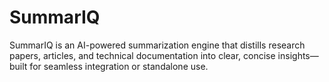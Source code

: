 # SummarIQ
SummarIQ is an AI-powered summarization engine that distills research papers, articles, and technical documentation into clear, concise insights—built for seamless integration or standalone use.

